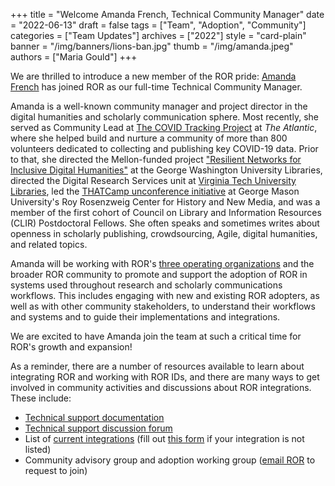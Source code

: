 +++
title = "Welcome Amanda French, Technical Community Manager"
date = "2022-06-13"
draft = false
tags = ["Team", "Adoption", "Community"]
categories = ["Team Updates"]
archives = ["2022"]
style = "card-plain"
banner = "/img/banners/lions-ban.jpg"
thumb = "/img/amanda.jpeg"
authors = ["Maria Gould"]
+++

We are thrilled to introduce a new member of the ROR pride: [Amanda French](https://amandafrench.net) has joined ROR as our full-time Technical Community Manager.

Amanda is a well-known community manager and project director in the digital humanities and scholarly
communication sphere. Most recently, she served as Community Lead at [The COVID Tracking Project](https://covidtracking.com/) at _The Atlantic_, where she helped build and nurture a community of more than 800 volunteers dedicated to collecting and publishing key COVID-19 data. Prior to that, she directed the Mellon-funded project ["Resilient Networks for Inclusive Digital Humanities"](https://mellon.org/grants/grants-database/grants/the-george-washington-university/11600667/) at the George Washington University Libraries, directed the Digital Research Services unit at [Virginia Tech University Libraries](https://lib.vt.edu/), led the [THATCamp unconference initiative](http://thatcamp.org) at George Mason University's Roy Rosenzweig Center for History and New Media, and was a member of the first cohort of Council on Library and Information Resources (CLIR) Postdoctoral Fellows. She often speaks and sometimes writes about openness in scholarly publishing, crowdsourcing, Agile, digital humanities, and related topics.

Amanda will be working with ROR's [three operating organizations](https://ror.org/governance) and the broader ROR community to promote and support the adoption of ROR in systems used throughout research and scholarly communications workflows. This includes engaging with new and existing ROR adopters, as well as with other community stakeholders, to understand their workflows and systems and to guide their implementations and integrations.

We are excited to have Amanda join the team at such a critical time for ROR's growth and expansion!

As a reminder, there are a number of resources available to learn about integrating ROR and working with ROR IDs, and there are many ways to get involved in community activities and discussions about ROR integrations. These include:

- [Technical support documentation](https://ror.readme.io)
- [Technical support discussion forum](https://groups.google.com/a/ror.org/g/ror-tech)
- List of [current integrations](https://bit.ly/ror-integrations) (fill out [this form](https://bit.ly/ror-integration-form) if your integration is not listed)
- Community advisory group and adoption working group ([email ROR](info@ror.org) to request to join)
